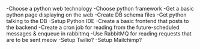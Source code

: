 -Choose a python web technology
-Choose python framework
-Get a basic python page displaying on the web
-Create DB schema files
-Get python talking to the DB
-Setup Python IDE
-Create a basic frontend that posts to the backend
-Create a cron job for reading from the future-scheduled messages & enqueue in rabbitmq
-Use RabbitMQ for reading requests that are to be sent meow
-Setup Twilio? 
-Setup Mailchimp?
